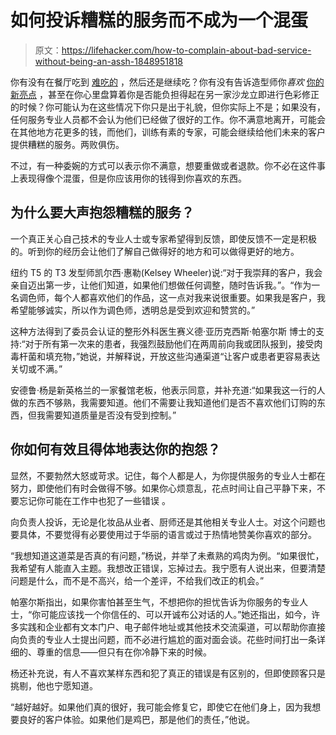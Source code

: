 # 如何投诉糟糕的服务而不成为一个混蛋

> 原文：<https://lifehacker.com/how-to-complain-about-bad-service-without-being-an-assh-1848951818>

你有没有在餐厅吃到 [难吃的](https://lifehacker.com/stop-blaming-food-poisoning-on-the-last-thing-you-ate-1796688099) ，然后还是继续吃？你有没有告诉造型师你*喜欢* [你的新亮点](https://lifehacker.com/find-the-ideal-color-palette-for-your-skin-tone-hair-c-1846026385) ，甚至在你心里盘算着你是否能负担得起在另一家沙龙立即进行色彩修正的时候？你可能认为在这些情况下你只是出于礼貌，但你实际上不是；如果没有，任何服务专业人员都不会认为他们已经做了很好的工作。你不满意地离开，可能会在其他地方花更多的钱，而他们，训练有素的专家，可能会继续给他们未来的客户提供糟糕的服务。两败俱伤。



不过，有一种委婉的方式可以表示你不满意，想要重做或者退款。你不必在这件事上表现得像个混蛋，但是你应该用你的钱得到你喜欢的东西。

## 为什么要大声抱怨糟糕的服务？

一个真正关心自己技术的专业人士或专家希望得到反馈，即使反馈不一定是积极的。听到你的经历会让他们了解自己做得好的地方和可以做得更好的地方。

纽约 T5 的 T3 发型师凯尔西·惠勒(Kelsey Wheeler)说:“对于我崇拜的客户，我会亲自迈出第一步，让他们知道，如果他们想做任何调整，随时告诉我。”。“作为一名调色师，每个人都喜欢他们的作品，这一点对我来说很重要。如果我是客户，我希望能够诚实，所以作为调色师，透明总是受到欢迎和赞赏的。”

这种方法得到了委员会认证的整形外科医生赛义德·亚历克西斯·帕塞尔斯 博士的支持:“对于所有第一次来的患者，我强烈鼓励他们在两周前向我或团队报到，接受肉毒杆菌和填充物，”她说，并解释说，开放这些沟通渠道“让客户或患者更容易表达关切或不满。”

安德鲁·杨是新英格兰的一家餐馆老板，他表示同意，并补充道:“如果我这一行的人做的东西不够熟，我需要知道。他们不需要让我知道他们是否不喜欢他们订购的东西，但我需要知道质量是否没有受到控制。”

## 你如何有效且得体地表达你的抱怨？

显然，不要勃然大怒或苛求。记住，每个人都是人，为你提供服务的专业人士都在努力，即使他们有时会做得不够。如果你心烦意乱，花点时间让自己平静下来，不要忘记你可能在工作中也犯了一些错误 。

向负责人投诉，无论是化妆品从业者、厨师还是其他相关专业人士。对这个问题也要具体，不要觉得有必要使用过于华丽的语言或过于热情地赞美你喜欢的部分。

“我想知道这道菜是否真的有问题，”杨说，并举了未煮熟的鸡肉为例。“如果很忙，我希望有人能直入主题。我想改正错误，忘掉过去。我宁愿有人说出来，但要清楚问题是什么，而不是不高兴，给一个差评，不给我们改正的机会。”

帕塞尔斯指出，如果你害怕甚至生气，不想把你的担忧告诉为你服务的专业人士，“你可能应该找一个你信任的、可以开诚布公对话的人。”她还指出，如今，许多实践和企业都有文本门户、电子邮件地址或其他技术交流渠道，可以帮助你直接向负责的专业人士提出问题，而不必进行尴尬的面对面会谈。花些时间打出一条详细的、尊重的信息——但只有在你冷静下来的时候。

杨还补充说，有人不喜欢某样东西和犯了真正的错误是有区别的，但即使顾客只是挑剔，他也宁愿知道。

“越好越好。如果他们真的很好，我可能会修复它，即使它在他们身上，因为我想要良好的客户体验。如果他们是鸡巴，那是他们的责任，”他说。